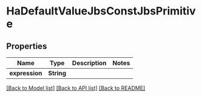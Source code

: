 # HaDefaultValueJbsConstJbsPrimitive

## Properties

Name | Type | Description | Notes
------------ | ------------- | ------------- | -------------
**expression** | **String** |  | 

[[Back to Model list]](../README.md#documentation-for-models) [[Back to API list]](../README.md#documentation-for-api-endpoints) [[Back to README]](../README.md)


